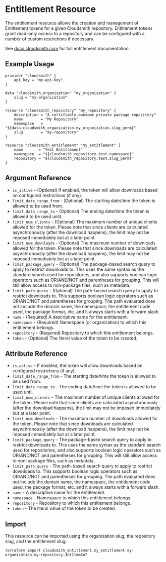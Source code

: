 # Entitlement Resource

The entitlement resource allows the creation and management of Entitlement tokens for a given Cloudsmith repository. Entitlement tokens grant read-only access to a repository and can be configured with a number of custom restrictions if necessary.

See [docs.cloudsmith.com](https://docs.cloudsmith.com/software-distribution/entitlement-tokens) for full entitlement documentation.

## Example Usage

```hcl
provider "cloudsmith" {
    api_key = "my-api-key"
}

data "cloudsmith_organization" "my_organization" {
    slug = "my-organization"
}

resource "cloudsmith_repository" "my_repository" {
    description = "A certifiably-awesome private package repository"
    name        = "My Repository"
    namespace   = "${data.cloudsmith_organization.my_organization.slug_perm}"
    slug        = "my-repository"
}

resource "cloudsmith_entitlement" "my_entitlement" {
    name       = "Test Entitlement"
    namespace  = "${cloudsmith_repository.test.namespace}"
    repository = "${cloudsmith_repository.test.slug_perm}"
}
```

## Argument Reference

* `is_active` - (Optional) If enabled, the token will allow downloads based on configured restrictions (if any).
* `limit_date_range_from` - (Optional) The starting date/time the token is allowed to be used from.
* `limit_date_range_to` - (Optional) The ending date/time the token is allowed to be used until.
* `limit_num_clients` - (Optional) The maximum number of unique clients allowed for the token. Please note that since clients are calculated asynchronously (after the download happens), the limit may not be imposed immediately but at a later point.
* `limit_num_downloads` - (Optional) The maximum number of downloads allowed for the token. Please note that since downloads are calculated asynchronously (after the download happens), the limit may not be imposed immediately but at a later point.
* `limit_package_query` - (Optional) The package-based search query to apply to restrict downloads to. This uses the same syntax as the standard search used for repositories, and also supports boolean logic operators such as OR/AND/NOT and parentheses for grouping. This will still allow access to non-package files, such as metadata.
* `limit_path_query` - (Optional) The path-based search query to apply to restrict downloads to. This supports boolean logic operators such as OR/AND/NOT and parentheses for grouping. The path evaluated does not include the domain name, the namespace, the entitlement code used, the package format, etc. and it always starts with a forward slash.
* `name` - (Required) A descriptive name for the entitlement.
* `namespace` - (Required) Namespace (or organization) to which this entitlement belongs.
* `repository` - (Required) Repository to which this entitlement belongs.
* `token` - (Optional) The literal value of the token to be created.

## Attribute Reference

* `is_active` - If enabled, the token will allow downloads based on configured restrictions (if any).
* `limit_date_range_from` - The starting date/time the token is allowed to be used from.
* `limit_date_range_to` - The ending date/time the token is allowed to be used until.
* `limit_num_clients` - The maximum number of unique clients allowed for the token. Please note that since clients are calculated asynchronously (after the download happens), the limit may not be imposed immediately but at a later point.
* `limit_num_downloads` - The maximum number of downloads allowed for the token. Please note that since downloads are calculated asynchronously (after the download happens), the limit may not be imposed immediately but at a later point.
* `limit_package_query` - The package-based search query to apply to restrict downloads to. This uses the same syntax as the standard search used for repositories, and also supports boolean logic operators such as OR/AND/NOT and parentheses for grouping. This will still allow access to non-package files, such as metadata.
* `limit_path_query` - The path-based search query to apply to restrict downloads to. This supports boolean logic operators such as OR/AND/NOT and parentheses for grouping. The path evaluated does not include the domain name, the namespace, the entitlement code used, the package format, etc. and it always starts with a forward slash.
* `name` - A descriptive name for the entitlement.
* `namespace` - Namespace to which this entitlement belongs.
* `repository` - Repository to which this entitlement belongs.
* `token` - The literal value of the token to be created.

## Import

This resource can be imported using the organization slug, the repository slug, and the entitlement slug:

```shell
terraform import cloudsmith_entitlement.my_entitlement my-organization.my-repository.3nt1lem3nT
```
